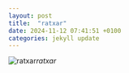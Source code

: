 ```yaml
---
layout: post
title:  "ratxar"
date: 2024-11-12 07:41:51 +0100
categories: jekyll update
---
```





![ratxar](https://lh3.googleusercontent.com/pw/AP1GczPNZP16IXukhCdZeWerIol8dmaj-291CA9_4XtJLMVSh2H7fjNQ5AElLVJp6eZpiMPfUNHUEYZlRINxLGDfwT0KIMkL82VpEd3u44CHEg0lOO-dRho=w0)*ratxar*&nbsp;



[jekyll-docs]: https://jekyllrb.com/docs/home
[jekyll-gh]:   https://github.com/jekyll/jekyll
[jekyll-talk]: https://talk.jekyllrb.com/
